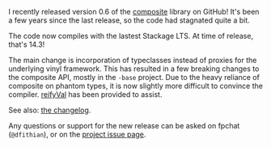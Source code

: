I recently released version 0.6 of the [composite](https://github.com/ConferOpenSource/composite)
library on GitHub! It's been a few years since the last release, so the code had stagnated quite a
bit.

The code now compiles with the lastest Stackage LTS. At time of release, that's 14.3!

The main change is incorporation of typeclasses instead of proxies for the underlying vinyl
framework. This has resulted in a few breaking changes to the composite API, mostly in the `-base`
project. Due to the heavy reliance of composite on phantom types, it is now slightly more difficult
to convince the compiler.
[reifyVal](http://hackage.haskell.org/package/composite-base-0.6.0.0/docs/Composite-Record.html#v:reifyVal)
has been provided to assist.

See also: [the changelog](https://github.com/ConferOpenSource/composite/blob/develop/CHANGELOG.md).

Any questions or support for the new release can be asked on fpchat (`@dfithian`), or on the
[project issue page](https://github.com/ConferOpenSource/composite/issues/).
